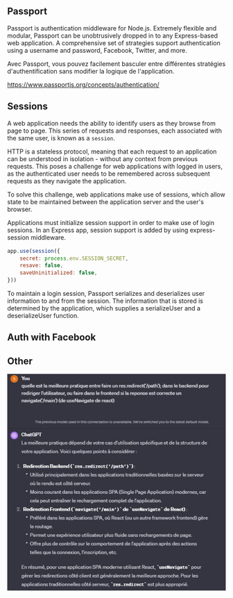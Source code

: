 ## Passport

Passport is authentication middleware for Node.js. Extremely flexible and modular, Passport can be unobtrusively dropped in to any Express-based web application. A comprehensive set of strategies support authentication using a username and password, Facebook, Twitter, and more.

Avec Passport, vous pouvez facilement basculer entre différentes stratégies d'authentification sans modifier la logique de l'application. 

https://www.passportjs.org/concepts/authentication/

## Sessions

A web application needs the ability to identify users as they browse from page to page. This series of requests and responses, each associated with the same user, is known as a `session`.

HTTP is a stateless protocol, meaning that each request to an application can be understood in isolation - without any context from previous requests. This poses a challenge for web applications with logged in users, as the authenticated user needs to be remembered across subsequent requests as they navigate the application.

To solve this challenge, web applications make use of sessions, which allow state to be maintained between the application server and the user's browser.


Applications must initialize session support in order to make use of login sessions. In an Express app, session support is added by using express-session middleware.

```js
app.use(session({
    secret: process.env.SESSION_SECRET,
    resave: false,
    saveUninitialized: false,
}))
```

To maintain a login session, Passport serializes and deserializes user information to and from the session. The information that is stored is determined by the application, which supplies a serializeUser and a deserializeUser function.


## Auth with Facebook











## Other

<img src="1.JPG"/>